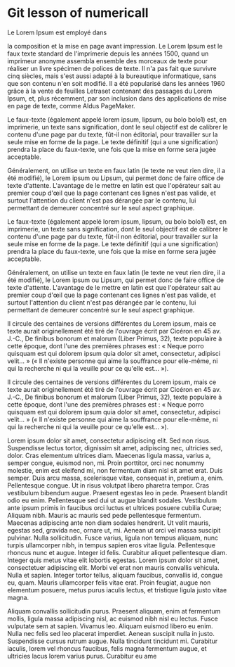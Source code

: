 # Git lesson of numericall

Le Lorem Ipsum est  employé dans 

la composition et la mise en page avant impression. Le Lorem Ipsum est le faux texte standard de l'imprimerie depuis les années 1500, quand un imprimeur anonyme assembla ensemble des morceaux de texte pour réaliser un livre spécimen de polices de texte. Il n'a pas fait que survivre cinq siècles, mais s'est aussi adapté à la bureautique informatique, sans que son contenu n'en soit modifié. Il a été popularisé dans les années 1960 grâce à la vente de feuilles Letraset contenant des passages du Lorem Ipsum, et, plus récemment, par son inclusion dans des applications de mise en page de texte, comme Aldus PageMaker.


Le faux-texte (également appelé lorem ipsum, lipsum, ou bolo bolo1) est, en imprimerie, un texte sans signification, dont le seul objectif est de calibrer le contenu d'une page par du texte, fût-il non éditorial, pour travailler sur la seule mise en forme de la page. Le texte définitif (qui a une signification) prendra la place du faux-texte, une fois que la mise en forme sera jugée acceptable.

Généralement, on utilise un texte en faux latin (le texte ne veut rien dire, il a été modifié), le Lorem ipsum ou Lipsum, qui permet donc de faire office de texte d'attente. L'avantage de le mettre en latin est que l'opérateur sait au premier coup d'œil que la page contenant ces lignes n'est pas valide, et surtout l'attention du client n'est pas dérangée par le contenu, lui permettant de demeurer concentré sur le seul aspect graphique.

Le faux-texte (également appelé lorem ipsum, lipsum, ou bolo bolo1) est, en imprimerie, un texte sans signification, dont le seul objectif est de calibrer le contenu d'une page par du texte, fût-il non éditorial, pour travailler sur la seule mise en forme de la page. Le texte définitif (qui a une signification) prendra la place du faux-texte, une fois que la mise en forme sera jugée acceptable.

Généralement, on utilise un texte en faux latin (le texte ne veut rien dire, il a été modifié), le Lorem ipsum ou Lipsum, qui permet donc de faire office de texte d'attente. L'avantage de le mettre en latin est que l'opérateur sait au premier coup d'œil que la page contenant ces lignes n'est pas valide, et surtout l'attention du client n'est pas dérangée par le contenu, lui permettant de demeurer concentré sur le seul aspect graphique.

Il circule des centaines de versions différentes du Lorem ipsum, mais ce texte aurait originellement été tiré de l'ouvrage écrit par Cicéron en 45 av. J.-C., De finibus bonorum et malorum (Liber Primus, 32), texte populaire à cette époque, dont l'une des premières phrases est : « Neque porro quisquam est qui dolorem ipsum quia dolor sit amet, consectetur, adipisci velit… » (« Il n'existe personne qui aime la souffrance pour elle-même, ni qui la recherche ni qui la veuille pour ce qu'elle est… »).

Il circule des centaines de versions différentes du Lorem ipsum, mais ce texte aurait originellement été tiré de l'ouvrage écrit par Cicéron en 45 av. J.-C., De finibus bonorum et malorum (Liber Primus, 32), texte populaire à cette époque, dont l'une des premières phrases est : « Neque porro quisquam est qui dolorem ipsum quia dolor sit amet, consectetur, adipisci velit… » (« Il n'existe personne qui aime la souffrance pour elle-même, ni qui la recherche ni qui la veuille pour ce qu'elle est… »).

Lorem ipsum dolor sit amet, consectetur adipiscing elit. Sed non risus. Suspendisse lectus tortor, dignissim sit amet, adipiscing nec, ultricies sed, dolor. Cras elementum ultrices diam. Maecenas ligula massa, varius a, semper congue, euismod non, mi. Proin porttitor, orci nec nonummy molestie, enim est eleifend mi, non fermentum diam nisl sit amet erat. Duis semper. Duis arcu massa, scelerisque vitae, consequat in, pretium a, enim. Pellentesque congue. Ut in risus volutpat libero pharetra tempor. Cras vestibulum bibendum augue. Praesent egestas leo in pede. Praesent blandit odio eu enim. Pellentesque sed dui ut augue blandit sodales. Vestibulum ante ipsum primis in faucibus orci luctus et ultrices posuere cubilia Curae; Aliquam nibh. Mauris ac mauris sed pede pellentesque fermentum. Maecenas adipiscing ante non diam sodales hendrerit.
Ut velit mauris, egestas sed, gravida nec, ornare ut, mi. Aenean ut orci vel massa suscipit pulvinar. Nulla sollicitudin. Fusce varius, ligula non tempus aliquam, nunc turpis ullamcorper nibh, in tempus sapien eros vitae ligula. Pellentesque rhoncus nunc et augue. Integer id felis. Curabitur aliquet pellentesque diam. Integer quis metus vitae elit lobortis egestas. Lorem ipsum dolor sit amet, consectetuer adipiscing elit. Morbi vel erat non mauris convallis vehicula. Nulla et sapien. Integer tortor tellus, aliquam faucibus, convallis id, congue eu, quam. Mauris ullamcorper felis vitae erat. Proin feugiat, augue non elementum posuere, metus purus iaculis lectus, et tristique ligula justo vitae magna.

Aliquam convallis sollicitudin purus. Praesent aliquam, enim at fermentum mollis, ligula massa adipiscing nisl, ac euismod nibh nisl eu lectus. Fusce vulputate sem at sapien. Vivamus leo. Aliquam euismod libero eu enim. Nulla nec felis sed leo placerat imperdiet. Aenean suscipit nulla in justo. Suspendisse cursus rutrum augue. Nulla tincidunt tincidunt mi. Curabitur iaculis, lorem vel rhoncus faucibus, felis magna fermentum augue, et ultricies lacus lorem varius purus. Curabitur eu ame